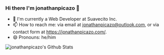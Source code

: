 ### Hi there I'm jonathanpicazo 👋

- 💼 I'm currently a Web Developer at Suavecito Inc.
- 📫 How to reach me: via email at jonathanpicazo@outlook.com, or via contact form at https://jonathanpicazo.com/.
- 😄 Pronouns: he/him

<img align="center" src="https://github-readme-stats.vercel.app/api?username=jonathanpicazo&count_private=true&show_icons=true&line_height=20&title_color=7A7ADB&icon_color=2234AE&text_color=D3D3D3&bg_color=0,000000,130F40" alt="jonathanpicazo's Github Stats">
<!--
<img align="center" src="https://github-readme-stats.vercel.app/api/top-langs?username=jonathanpicazo&hide=assembly,makefile,scss,gdb&line_height=20&title_color=7A7ADB&icon_color=2234AE&text_color=D3D3D3&bg_color=0,000000,130F40" alt="jonathanpicazo's Github LangugaeStats">
-->
